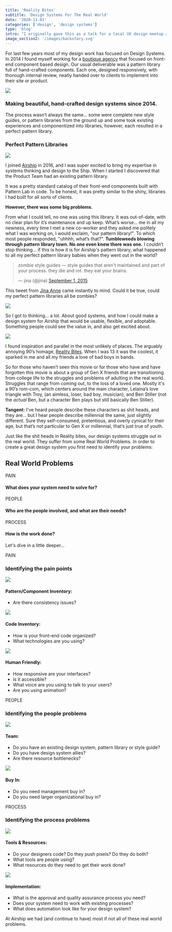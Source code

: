 ```yaml
---
title: 'Reality Bites'
subtitle: 'Design Systems For The Real World'
date: '2020-11-01'
categories: ['design', 'design systems']
type: 'blog'
intro: "I originally gave this as a talk for a local UX design meetup a few years back. I was looking for a different presentation in my google slides the other day, and I stumbled across this one. While flipping through it a couple things came to mind. First, the talk had some moments of calamity, both my fault &#40;my notifications to take my garbage and recycling out popping up constantly&#41;, and not my fault &#40;the beer cycle folks pedaling by the open cargo door to the space we were in, their woooooooos! punctuating my talk&#41;. That aside, looking through the slides I thought to myself, there is still some pretty relevant content here, issues I am still dealing with, years later. If I am still struggling, chances are other people working on real world designs systems are too, so I thought I'd distill the good bits and relevant parts down to a blog post."
image_section2: '/images/backstory.svg'
---
```


For last few years most of my design work has focused on Design Systems. In 2014 I found myself working for a <a href ="">boutique agency</a> that focused on front-end component based design. Our usual deliverable was a pattern library full of hand-crafted components. Each one, designed responsively, with thorough internal review, neatly handed over to clients to implement into their site or product.


<div class="image-left">
    <img src="/images/pattern.png" />
    <h3>Making beautiful, hand-crafted design systems since 2014.</h3>
</div>


The process wasn’t always the same… some were complete new style guides, or pattern libraries from the ground up and some took existing experiences and componentized into libraries, however, each resulted in a perfect pattern library.

### Perfect Pattern Libraries
<img src="/images/patterns.gif" />

I joined <a href="">Airship</a> in 2016, and I was super excited to bring my expertise in systems thinking and design to the Ship. When I started I discovered that the Product Team had an existing pattern library.

It was a pretty standard catalog of their front-end components built with Pattern Lab in code. To be honest, it was pretty similar to the shiny, libraries I had built for all sorts of clients.

**However, there was some big problems.**

From what I could tell, no one was using this library. It was out-of-date, with no clear plan for it’s maintenance and up keep. What’s worse… me in all my newness, every time I met a new co-worker and they asked me politely what I was working on, I would exclaim, "our pattern library!". To which most people responded, "uhhhh, what’s that?". **Tumbleweeds blowing through pattern library town. No one even knew there was one.** I couldn’t stop thinking… if this is how it is for Airship's pattern library, what happened to all my perfect pattern library babies when they went out in the world?

<div class="twitter-embedd">
    <blockquote class="twitter-tweet"><p lang="en" dir="ltr">zombie style guides — style guides that aren&#39;t maintained and part of your process. they die and rot. they eat your brains.</p>&mdash; jina (@jina) <a href="https://twitter.com/jina/status/638850299172667392?ref_src=twsrc%5Etfw">September 1, 2015</a></blockquote> <script async src="https://platform.twitter.com/widgets.js" charset="utf-8"></script>
</div>

This tweet from <a href="">Jina Anne</a> came instantly to mind. Could it be true, could my perfect pattern libraries all be zombies?

<img class="center" src="/images/zombie.gif" />

So I got to thinking… a lot. About good systems, and how I could make a design system for Airship that would be usable, flexible, and adoptable. Something people could see the value in, and also get excited about.

<img class="center" src="/images/reality-bites-crew.png" />

I found inspiration and parallel in the most unlikely of places. The arguably annoying 90’s homage, <a href="">Reality Bites</a>. When I was 13 it was the coolest, it sparked in me and all my friends a love of bad boys in bands.

So for those who haven’t seen this movie or for those who have and have forgotten this movie is about a group of Gen X friends that are transitioning from college life to the struggles and problems of adulting in the real world. Struggles that range from coming out, to the loss of a loved one.  Mostly it's a 90’s rom-com, which centers around the main character, Lelaina’s love triangle with Troy, (an aimless, loser, bad boy, musician), and Ben Stiller (not the _actual_ Ben, but a character Ben plays but still basically Ben Stiller). 

**Tangent:** I've heard people describe these characters as shit heads, and they are… but I hear people describe millennial the same, just slightly different. Sure they self-consumed, pretentious, and overly cynical for their age, but that’s not particular to Gen X or millennial, that’s just true of youth.

Just like the shit heads in Reality bites, our design systems struggle out in the real world. They suffer from some Real World Problems. In order to create a great design system you first need to identify your problems:

## Real World Problems

<div class="problems">
    
<div class="problem pain">
    <span class="pain-inner">PAIN</span>
</div>
<h4 class="problem-header">What does your system need to solve for?</h4>
        
<div class="problem people">
    <span class="people-inner">PEOPLE</span>
</div>
<h4 class="problem-header">Who are the people involved, and what are their needs?</h4>

<div class="problem process">
    <span class="process-inner">PROCESS</span>
</div>
<h4 class="problem-header">How is the work done?</h4>

</div>

Let's dive in a little deeper...

<div class="image-left">
    <div class="problem pain">
        <span class="pain-inner">PAIN</span>
    </div>
    <h3>Identifying the pain points</h3>
</div>

<div class="image-left">
    <img src="/images/circle-1.svg" />
    <h4>Pattern/Component Inventory:</h4>
</div>

- Are there consistency issues?

<div class="image-left">
    <img src="/images/circle-1.svg" />
    <h4>Code Inventory:</h4>
</div>

- How is your front-end code organized?
- What technologies are you using?

<div class="image-left">
    <img src="/images/circle-1.svg" />
    <h4>Human Friendly:</h4>
</div>

- How responsive are your interfaces?
- Is it accessible?
- What voice are you using to talk to your users?
- Are you using animation?

<div class="image-left">
    <div class="problem people">
        <span class="people-inner">PEOPLE</span>
    </div>
    <h3>Identifying the people problems</h3>
</div>

<div class="image-left">
    <img src="/images/circle-1.svg" />
    <h4>Team:</h4>
</div>

- Do you have an existing design system, pattern library or style guide?
- Do you have design system allies?
- Are there resource bottlenecks?

<div class="image-left">
    <img src="/images/circle-1.svg" />
    <h4>Buy In:</h4>
</div>

- Do you need management buy in?
- Do you need larger organizational buy in?

<div class="image-left">
    <div class="problem process">
        <span class="process-inner">PROCESS</span>
    </div>
    <h3>Identifying the process problems</h3>
</div>

<div class="image-left">
    <img src="/images/circle-1.svg" />
    <h4>Tools & Resources:</h4>
</div>

- Do your designers code? Do they push pixels? Do they do both?
- What tools are people using?
- What resources do they need to get their work done?

<div class="image-left">
    <img src="/images/circle-1.svg" />
    <h4>Implementation:</h4>
</div>

- What is the approval and quality assurance process you need?
- Does your system need to work with existing processes?
- What does automation look like for your design system?

At Airship we had (and continue to have) most if not all of these real world problems. 

